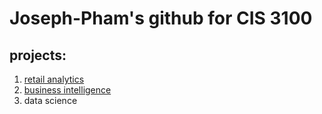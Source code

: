 # Joseph-Pham's github for CIS 3100 
## projects:

1. [retail analytics](https://linkmehere.com) 
2. [business intelligence](https://github.com/Astronerd15/Joseph-Pham/blob/main/markup%20Copy%20of%20Project%205_6%2C%20warmup%203100%20ulta%20quartiles.ipynb%20-%20Colaboratory.pdf)
3. data science 

